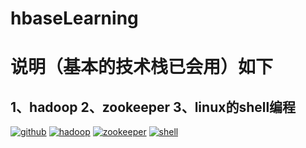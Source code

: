 # hbaseLearning
# 说明（基本的技术栈已会用）如下
## 1、hadoop 2、zookeeper 3、linux的shell编程
   [![github](https://img.shields.io/badge/pwjGitHub-%E5%B9%B2-brightgreen)](https://github.com/PWJ1900/hbaseLearning/edit/master) 
   [![hadoop](https://img.shields.io/badge/hadoop)](https://hadoop.apache.org)
   [![zookeeper](https://img.shields.io/badge/repo%20size-11380k-blue)](https://zookeeper.apache.org)
   [![shell](https://img.shields.io/badge/repo%20size-11380k-blue)](https://github.com/PWJ1900/uniappLearn)
